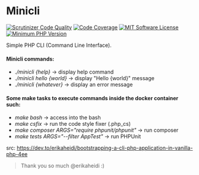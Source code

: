 # Minicli

[![Scrutinizer Code Quality](https://scrutinizer-ci.com/g/JesusValera/minicli/badges/quality-score.png?b=master)](https://scrutinizer-ci.com/g/JesusValera/minicli/?branch=master)
[![Code Coverage](https://scrutinizer-ci.com/g/JesusValera/minicli/badges/coverage.png?b=master)](https://scrutinizer-ci.com/g/JesusValera/minicli/?branch=master)
[![MIT Software License](https://img.shields.io/badge/license-MIT-blue.svg?style=flat-square)](LICENSE.md)
[![Minimum PHP Version](https://img.shields.io/badge/php-%3E%3D%207.4-8892BF.svg?style=flat-square)](https://php.net/)

Simple PHP CLI (Command Line Interface).

#### Minicli commands:
- _./minicli {help}_ -> display help command
- _./minicli hello {world}_ -> display "Hello {world}" message
- _./minicli {whatever}_ -> display an error message

#### Some make tasks to execute commands inside the docker container such:
- _make bash_ -> access into the bash
- _make csfix_ -> run the code style fixer (.php_cs)
- _make composer ARGS="require phpunit/phpunit"_ -> run composer
- _make tests ARGS="--filter AppTest"_ -> run PHPUnit


src: https://dev.to/erikaheidi/bootstrapping-a-cli-php-application-in-vanilla-php-4ee

> Thank you so much @erikaheidi :)
